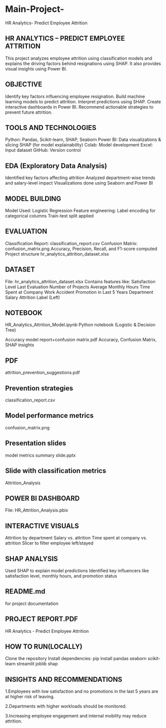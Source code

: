 # Main-Project-
HR Analytics- Predict Employee Attrition

## HR ANALYTICS – PREDICT EMPLOYEE ATTRITION
This project analyzes employee attrition using classification models and explains the driving factors behind resignations using SHAP. It also provides visual insights using Power BI.

## OBJECTIVE
Identify key factors influencing employee resignation. Build machine learning models to predict attrition. Interpret predictions using SHAP. Create interactive dashboards in Power BI. Recommend actionable strategies to prevent future attrition.

## TOOLS AND TECHNOLOGIES
Python: Pandas, Scikit-learn, SHAP, Seaborn
Power BI: Data visualizations & slicing
SHAP (for model explainability)
Colab: Model development
Excel: Input dataset
GitHub: Version control

## EDA (Exploratory Data Analysis)
Identified key factors affecting attrition
Analyzed department-wise trends and salary-level impact
Visualizations done using Seaborn and Power BI

## MODEL BUILDING
Model Used: Logistic Regression
Feature engineering: Label encoding for categorical columns
Train-test split applied

## EVALUATION
Classification Report: classification_report.csv
Confusion Matrix: confusion_matrix.png
Accuracy, Precision, Recall, and F1-score computed
Project structure
hr_analytics_attrition_dataset.xlsx

## DATASET
File: hr_analytics_attrition_dataset.xlsx
Contains features like:
Satisfaction Level
Last Evaluation
Number of Projects
Average Monthly Hours
Time Spent at Company
Work Accident
Promotion in Last 5 Years
Department
Salary
Attrition Label (Left)

## NOTEBOOK
HR_Analytics_Attrition_Model.ipynb
Python notebook (Logistic & Decision Tree)

Accuracy model report+confusion matrix.pdf
Accuracy, Confusion Matrix, SHAP insights

## PDF 
attrition_prevention_suggestions.pdf

## Prevention strategies
classification_report.csv

## Model performance metrics
confusion_matrix.png

## Presentation slides
model metrics summary slide.pptx

## Slide with classification metrics
Attrition_Analysis

## POWER BI DASHBOARD
File: HR_Attrition_Analysis.pbix

## INTERACTIVE VISUALS
Attrition by department
Salary vs. attrition
Time spent at company vs. attrition
Slicer to filter employee left/stayed

##  SHAP ANALYSIS
Used SHAP to explain model predictions
Identified key influencers like satisfaction level, monthly hours, and promotion status

## README.md
for project documentation

## PROJECT REPORT.PDF 
HR Analytics - Predict Employee Attrition

## HOW TO RUN(LOCALLY) 
Clone the repository
Install dependencies:
pip install pandas seaborn scikit-learn streamlit joblib shap

## INSIGHTS AND RECOMMENDATIONS
 1.Employees with low satisfaction and no promotions in the last 5 years are at higher risk of leaving.

2.Departments with higher workloads should be monitored.

3.Increasing employee engagement and internal mobility may reduce attrition.
